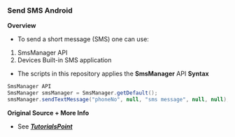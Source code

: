 ### Send SMS Android
**Overview**
- To send a short message (SMS) one can use:
1.  SmsManager API
2.  Devices Built-in SMS application
- The scripts in this repository applies the **SmsManager** API
**Syntax**
```java
SmsManager API
SmsManager smsManager = SmsManager.getDefault();
smsManager.sendTextMessage("phoneNo", null, "sms message", null, null);
```
**Original Source + More Info**
- See ***[TutorialsPoint](https://www.tutorialspoint.com/android/android_sending_sms.htm)***
